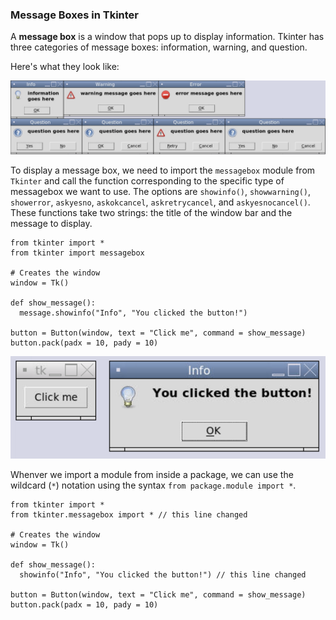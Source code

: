 ### Message Boxes in Tkinter

A **message box** is a window that pops up to display information. Tkinter has three categories of message boxes: information, warning, and question.

Here's what they look like: 

![](../Images/Tk_Messageboxes_1.png)

To display a message box, we need to import the `messagebox` module from `Tkinter` and call the function corresponding to the specific type of messagebox we want to use. The options are `showinfo()`, `showwarning()`, `showerror`, `askyesno`, `askokcancel`, `askretrycancel`, and `askyesnocancel()`. These functions take two strings: the title of the window bar and the message to display.

```tkinter
from tkinter import *
from tkinter import messagebox

# Creates the window
window = Tk()

def show_message():
  message.showinfo("Info", "You clicked the button!")

button = Button(window, text = "Click me", command = show_message)
button.pack(padx = 10, pady = 10)
```

![](../Images/Tk_Messageboxes_2.png)

Whenver we import a module from inside a package, we can use the wildcard (`*`) notation using the syntax `from package.module import *`.

```tkinter
from tkinter import *
from tkinter.messagebox import * // this line changed

# Creates the window
window = Tk()

def show_message():
  showinfo("Info", "You clicked the button!") // this line changed

button = Button(window, text = "Click me", command = show_message)
button.pack(padx = 10, pady = 10)
```
